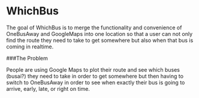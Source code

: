# WhichBus

The goal of WhichBus is to merge the functionality and convenience of OneBusAway and GoogleMaps into one location so that a user can not only find the route they need to take to get somewhere but also when that bus is coming in realtime. 

###The Problem

People are using Google Maps to plot their route and see which buses (busai?) they need to take in order to get somewhere but then having to switch to OneBusAway in order to see when exactly their bus is going to arrive, early, late, or right on time. 